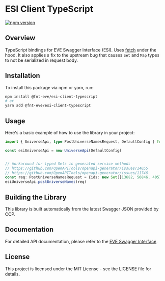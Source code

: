 # ESI Client TypeScript

[![npm version](https://img.shields.io/npm/v/@fnt-eve/esi-client-typescript)](https://www.npmjs.com/package/@fnt-eve/esi-client-typescript)

## Overview
TypeScript bindings for EVE Swagger Interface (ESI). Uses [fetch](https://openapi-generator.tech/docs/generators/typescript-fetch/) under the hood. It also applies a fix to the upstream bug that causes `Set` and `Map` types to not be serialized in request body.

## Installation

To install this package via npm or yarn, run:

```bash
npm install @fnt-eve/esi-client-typescript
# or
yarn add @fnt-eve/esi-client-typescript
```

## Usage

Here's a basic example of how to use the library in your project:

```typescript
import { UniverseApi, type PostUniverseNamesRequest, DefaultConfig } from '@fnt-eve/esi-client-typescript';

const esiUniverseApi = new UniverseApi(DefaultConfig)


// Workaround for typed Sets in generated service methods
// https://github.com/OpenAPITools/openapi-generator/issues/14055
// https://github.com/OpenAPITools/openapi-generator/issues/11746
const req: PostUniverseNamesRequest = {ids: new Set([13682, 56846, 40574])}
esiUniverseApi.postUniverseNames(req)
```

## Building the Library
This library is built automatically from the latest Swagger JSON provided by CCP.

## Documentation

For detailed API documentation, please refer to the [EVE Swagger Interface](https://esi.evetech.net/ui/).

## License
This project is licensed under the MIT License - see the LICENSE file for details.